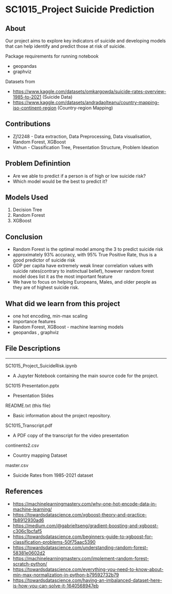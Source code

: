 # SC1015_Project Suicide Prediction

## About
Our project aims to explore key indicators of suicide and developing models that can help identify and predict those at risk of suicide.

Package requirements for running notebook
- geopandas
- graphviz

Datasets from 
- https://www.kaggle.com/datasets/omkargowda/suicide-rates-overview-1985-to-2021 (Suicide Data)
- https://www.kaggle.com/datasets/andradaolteanu/country-mapping-iso-continent-region (Country-region Mapping)

## Contributions
- Zj12248 - Data extraction, Data Preprocessing, Data visualisation, Random Forest, XGBoost
- Vithun - Classification Tree, Presentation Structure, Problem Ideation

## Problem Definintion
- Are we able to predict if a person is of high or low suicide risk?
- Which model would be the best to predict it?

## Models Used
1. Decision Tree
2. Random Forest
3. XGBoost

## Conclusion
- Random Forest is the optimal model among the 3 to predict suicide risk
- approximately 93% accuracy, with 95% True Positive Rate, thus is a good predictor of suicide risk
- GDP per capita have extremely weak linear correlation values with suicide rates(contrary to instinctual belief), however random forest model does list it as the most important feature
- We have to focus on helping Europeans, Males, and older people as they are of highest suicide risk.

## What did we learn from this project
- one hot encoding, min-max scaling
- importance features
- Random Forest, XGBoost - machine learning models
- geopandas , graphviz

## File Descriptions
-----------------

SC1015_Project_SuicideRisk.ipynb
- A Jupyter Notebook containing the main source code for the project.

SC1015 Presentation.pptx
- Presentation Slides
    
README.txt (this file)
- Basic information about the project repository.

SC1015_Transcript.pdf
- A PDF copy of the transcript for the video presentation 
    
continents2.csv
- Country mapping Dataset

master.csv
- Suicide Rates from 1985-2021 dataset

## References
- https://machinelearningmastery.com/why-one-hot-encode-data-in-machine-learning/
- https://towardsdatascience.com/xgboost-theory-and-practice-fb8912930ad6
- https://medium.com/@gabrieltseng/gradient-boosting-and-xgboost-c306c1bcfaf5
- https://towardsdatascience.com/beginners-guide-to-xgboost-for-classification-problems-50f75aac5390
- https://towardsdatascience.com/understanding-random-forest-58381e0602d2
- https://machinelearningmastery.com/implement-random-forest-scratch-python/
- https://towardsdatascience.com/everything-you-need-to-know-about-min-max-normalization-in-python-b79592732b79
- https://towardsdatascience.com/having-an-imbalanced-dataset-here-is-how-you-can-solve-it-1640568947eb

